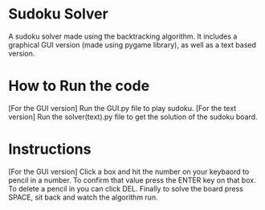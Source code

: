 # Sudoku Solver
A sudoku solver made using the backtracking algorithm. It includes a graphical GUI version (made using pygame library), as well as a text based version.

# How to Run the code
[For the GUI version] Run the GUI.py file to play sudoku.
[For the text version] Run the solver(text).py file to get the solution of the sudoku board.

# Instructions
[For the GUI version]
Click a box and hit the number on your keybaord to pencil in a number. To confirm that value press the ENTER key on that box. To delete a pencil in you can click DEL. Finally to solve the board press SPACE, sit back and watch the algorithm run.
